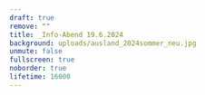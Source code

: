 ```yaml
---
draft: true
remove: ""
title: _Info-Abend 19.6.2024
background: uploads/ausland_2024sommer_neu.jpg
unmute: false
fullscreen: true
noborder: true
lifetime: 16000
---
```

